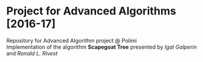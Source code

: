 # Project for Advanced Algorithms  [2016-17]
Repository for Advanced Algorithm project @ Polimi  
Implementation of the algorithm **Scapegoat Tree** presented by *Igal Galperin* and *Ronald L. Rivest*
